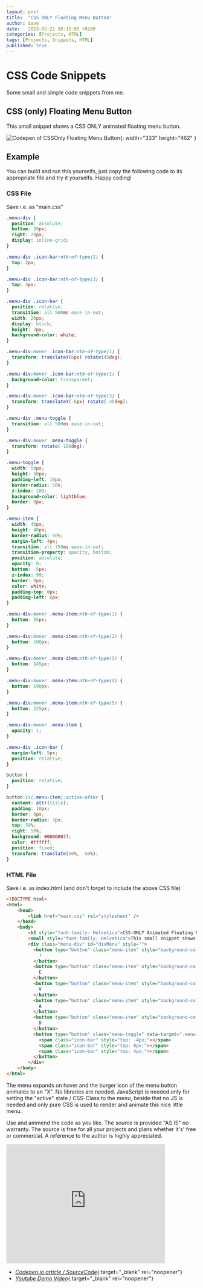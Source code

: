 ```yaml
---
layout: post
title:  "CSS ONLY Floating Menu Button"
author: dave
date:   2023-02-21 20:15:05 +0200
categories: [Projects, HTML]
tags: [Projects, Snippets, HTML]
published: true
---
```


# CSS Code Snippets
Some small and simple code snippets from me.

## CSS (only) Floating Menu Button
This small snippet shows a CSS ONLY animated floating menu button. 

![Codepen of CSSOnly Floating Menu Button](../../assets/img/snippets/CSSOnly-Floating-Menu-Button-Codepen_2023-04-14.png){: width="333" height="462" }

## Example
You can build and run this yourselfs, just copy the following code to its appropriate file and try it yourselfs. Happy coding!

### CSS File
Save i.e. as "main.css"
```css
.menu-div {
  position: absolute;
  bottom: 20px;
  right: 20px;
  display: inline-grid;
}

.menu-div .icon-bar:nth-of-type(2) {
  top: 2px;
}

.menu-div .icon-bar:nth-of-type(3) {
  top: 4px;
}

.menu-div .icon-bar {
  position: relative;
  transition: all 500ms ease-in-out;
  width: 20px;
  display: block;
  height: 2px;
  background-color: white;
}

.menu-div:hover .icon-bar:nth-of-type(1) {
  transform: translateY(6px) rotate(45deg);
}

.menu-div:hover .icon-bar:nth-of-type(2) {
  background-color: transparent;
}

.menu-div:hover .icon-bar:nth-of-type(3) {
  transform: translateY(-6px) rotate(-45deg);
}

.menu-div .menu-toggle {
  transition: all 500ms ease-in-out;
}

.menu-div:hover .menu-toggle {
  transform: rotate(-180deg);
}

.menu-toggle {
  width: 50px;
  height: 50px;
  padding-left: 10px;
  border-radius: 50%;
  z-index: 100;
  background-color: lightblue;
  border: 0px;
}

.menu-item {
  width: 40px;
  height: 40px;
  border-radius: 50%;
  margin-left: 4px;
  transition: all 750ms ease-in-out;
  transition-property: opacity, bottom;
  position: absolute;
  opacity: 0;
  bottom: -5px;
  z-index: 99;
  border: 0px;
  color: white;
  padding-top: 0px;
  padding-left: 6px;
}

.menu-div:hover .menu-item:nth-of-type(1) {
  bottom: 55px;
}

.menu-div:hover .menu-item:nth-of-type(2) {
  bottom: 100px;
}

.menu-div:hover .menu-item:nth-of-type(3) {
  bottom: 145px;
}

.menu-div:hover .menu-item:nth-of-type(4) {
  bottom: 190px;
}

.menu-div:hover .menu-item:nth-of-type(5) {
  bottom: 235px;
}

.menu-div:hover .menu-item {
  opacity: 1;
}

.menu-div .icon-bar {
  margin-left: 5px;
  position: relative;
}

button {
  position: relative;
}

button:is(.menu-item):active:after {
  content: attr(title);
  padding: 10px;
  border: 0px;
  border-radius: 7px;
  top: 50%;
  right: 50%;
  background: #00000077;
  color: #ffffff;
  position: fixed;
  transform: translate(50%, -50%);
}
```

### HTML File
Save i.e. as index.html (and don't forget to include the above CSS file)
```html
<!DOCTYPE html>
<html>
	<head>
		<link href="main.css" rel="stylesheet" />
	</head>
	<body>
		<h2 style="font-family: Helvetica">CSS-ONLY Animated Floating Menu Button</h2>
		<small style="font-family: Helvetica">This small snippet shows you how to implement a animated floating menu button - only using pure CSS and HTML. No libraries - what so ever needed. The menu button is fully responsive and also work on mobile devices like tablets and phones.</small>
		<div class="menu-div" id="divMenu" style="">
		  <button type="button" class="menu-item" style="background-color: lightgreen;" title="Fifth menu item!">
		    !
		  </button>
		  <button type="button" class="menu-item" style="background-color: lightsalmon;" title="Fourth menu item!">
		    E
		  </button>
		  <button type="button" class="menu-item" style="background-color: lightsteelblue;" title="Third menu item!">
		    V
		  </button>
		  <button type="button" class="menu-item" style="background-color: lightseagreen;" title="Second menu item!">
		    A
		  </button>
		  <button type="button" class="menu-item" style="background-color: lightcoral;" title="First menu item!">
		    D
		  </button>
		  <button type="button" class="menu-toggle" data-target=".menu-div">
		    <span class="icon-bar" style="top: -4px;"></span>
		    <span class="icon-bar" style="top: 0px;"></span>
		    <span class="icon-bar" style="top: 4px;"></span>
		  </button>
		</div>
	</body>
</html>
```

The menu expands on hover and the burger icon of the menu button animates to an "X". No libraries are needed. JavaScript is needed only for setting the "active" state / CSS-Class to the menu, beside that no JS is needed and only pure CSS is used to render and animate this nice little menu.

Use and ammend the code as you like. The source is provided "AS IS" no warranty. The source is free for all your projects and plans whether it's' free or commercial. A reference to the author is highly appreciated.

<iframe width="420" height="315" src="https://www.youtube.com/embed/WS7bLdwmnsM" frameborder="0" allowfullscreen></iframe>

- [_Codepen.io article / SourceCode_](https://codepen.io/kimdhauser/pen/PodNZeQ){:target="_blank" rel="noopener"}
- [_Youtube Demo Video_](https://youtu.be/WS7bLdwmnsM){:target="_blank" rel="noopener"}